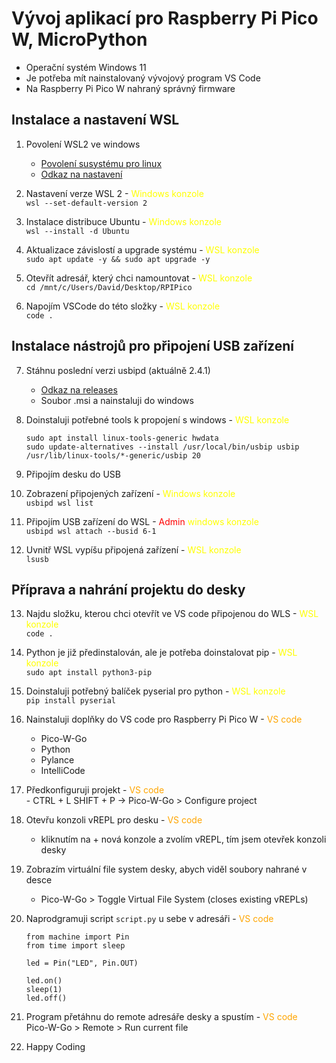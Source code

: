 # Vývoj aplikací pro Raspberry Pi Pico W, MicroPython
- Operační systém Windows 11
- Je potřeba mít nainstalovaný vývojový program VS Code
- Na Raspberry Pi Pico W nahraný správný firmware

## Instalace a nastavení WSL
1. Povolení WSL2 ve windows <br />
    - [Povolení susystému pro linux](https://www.makeuseof.com/enable-windows-subsystem-for-linux/) <br />
    - [Odkaz na nastavení](https://learn.microsoft.com/en-us/windows/wsl/install)
   
2. Nastavení verze WSL 2 - 
   <span style="color:yellow">Windows konzole</span> <br />
   ```wsl --set-default-version 2```

3. Instalace distribuce Ubuntu - 
   <span style="color:yellow">Windows konzole</span> <br />
   ```wsl --install -d Ubuntu```

4. Aktualizace závislostí a upgrade systému - 
   <span style="color:yellow">WSL konzole</span><br />
   ```sudo apt update -y && sudo apt upgrade -y```

5. Otevřít adresář, který chci namountovat -
   <span style="color:yellow">WSL konzole</span><br />
   ```cd /mnt/c/Users/David/Desktop/RPIPico```

6. Napojím VSCode do této složky -
   <span style="color:yellow">WSL konzole</span><br />
   ```code .```

## Instalace nástrojů pro připojení USB zařízení

7. Stáhnu poslední verzi usbipd (aktuálně 2.4.1)
   - [Odkaz na releases](https://github.com/dorssel/usbipd-win/releases)
   - Soubor .msi a nainstaluji do windows
   
8. Doinstaluji potřebné tools k propojení s windows -
   <span style="color:yellow">WSL konzole</span><br />
   ```
   sudo apt install linux-tools-generic hwdata
   sudo update-alternatives --install /usr/local/bin/usbip usbip /usr/lib/linux-tools/*-generic/usbip 20
   ```

9.  Připojím desku do USB
    
10. Zobrazení připojených zařízení -
    <span style="color:yellow">Windows konzole</span><br />
    ```usbipd wsl list```

11. Připojím USB zařízení do WSL -
    <span style="color:red">Admin</span>
    <span style="color:yellow">windows konzole</span><br />
    ```usbipd wsl attach --busid 6-1```

12. Uvnitř WSL vypíšu připojená zařízení -
    <span style="color:yellow">WSL konzole</span><br />
    ```lsusb```

## Příprava a nahrání projektu do desky

13. Najdu složku, kterou chci otevřít ve VS code připojenou do WLS -
    <span style="color:yellow">WSL konzole</span><br />
    ```code .```

14. Python je již předinstalován, ale je potřeba doinstalovat pip -
    <span style="color:yellow">WSL konzole</span><br />
    ```sudo apt install python3-pip```

15. Doinstaluji potřebný balíček pyserial pro python -
    <span style="color:yellow">WSL konzole</span><br />
    ```pip install pyserial```

16. Nainstaluji doplňky do VS code pro Raspberry Pi Pico W -
    <span style="color:orange">VS code</span><br />
    - Pico-W-Go
    - Python
    - Pylance
    - IntelliCode

17.  Předkonfiguruji projekt -
    <span style="color:orange">VS code</span><br />
    - CTRL + L SHIFT + P -> Pico-W-Go > Configure project

18. Otevřu konzoli vREPL pro desku -
    <span style="color:orange">VS code</span><br />
    - kliknutím na + nová konzole a zvolím vREPL, tím jsem otevřek konzoli desky

19. Zobrazím virtuální file system desky, abych viděl soubory nahrané v desce
    - Pico-W-Go > Toggle Virtual File System (closes existing vREPLs)

20. Naprodgramuji script ```script.py``` u sebe v adresáři -
    <span style="color:orange">VS code</span><br />
    ```
    from machine import Pin
    from time import sleep

    led = Pin("LED", Pin.OUT)

    led.on()
    sleep(1)
    led.off()
    ```

21. Program přetáhnu do remote adresáře desky a spustím -
    <span style="color:orange">VS code</span><br />
    Pico-W-Go > Remote > Run current file

22. Happy Coding